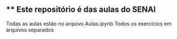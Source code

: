##  ** Este repositório é das aulas do SENAI

Todas as aulas estão no arquivo Aulas.ipynb
Todos os exercícios em arquivos separados